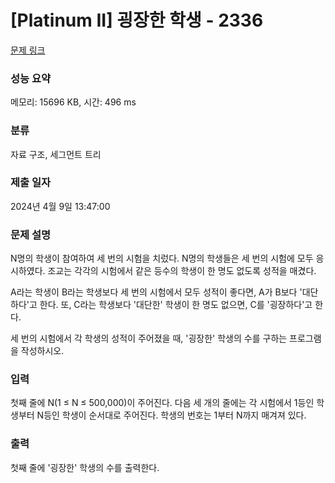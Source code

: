 # [Platinum II] 굉장한 학생 - 2336 

[문제 링크](https://www.acmicpc.net/problem/2336) 

### 성능 요약

메모리: 15696 KB, 시간: 496 ms

### 분류

자료 구조, 세그먼트 트리

### 제출 일자

2024년 4월 9일 13:47:00

### 문제 설명

<p>N명의 학생이 참여하여 세 번의 시험을 치렀다. N명의 학생들은 세 번의 시험에 모두 응시하였다. 조교는 각각의 시험에서 같은 등수의 학생이 한 명도 없도록 성적을 매겼다.</p>

<p>A라는 학생이 B라는 학생보다 세 번의 시험에서 모두 성적이 좋다면, A가 B보다 '대단하다'고 한다. 또, C라는 학생보다 '대단한' 학생이 한 명도 없으면, C를 '굉장하다'고 한다.</p>

<p>세 번의 시험에서 각 학생의 성적이 주어졌을 때, '굉장한' 학생의 수를 구하는 프로그램을 작성하시오.</p>

### 입력 

 <p>첫째 줄에 N(1 ≤ N ≤ 500,000)이 주어진다. 다음 세 개의 줄에는 각 시험에서 1등인 학생부터 N등인 학생이 순서대로 주어진다. 학생의 번호는 1부터 N까지 매겨져 있다.</p>

### 출력 

 <p>첫째 줄에 '굉장한' 학생의 수를 출력한다.</p>

